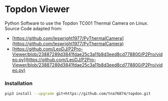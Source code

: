 # Topdon Viewer
Python Software to use the Topdon TC001 Thermal Camera on Linux. Source Code adapted from:

- [https://github.com/leswright1977/PyThermalCamera](https://github.com/leswright1977/PyThermalCamera)
- [https://github.com/LeoDJ/P2Pro-Viewer/blob/23887289d3841fdae25c3a11b8d3eed8cd778800/P2Pro/video.py](https://github.com/LeoDJ/P2Pro-Viewer/blob/23887289d3841fdae25c3a11b8d3eed8cd778800/P2Pro/video.py)



### Installation

```bash
pip3 install --upgrade git+https://github.com/tna76874/topdon.git
```

